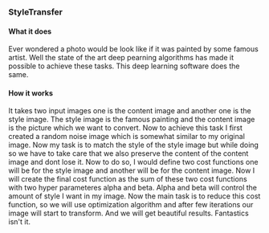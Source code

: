 ### StyleTransfer

#### What it does
Ever wondered a photo would be look like if it was painted by some famous artist. Well the state of the art deep pearning algorithms has made it possible to achieve these tasks.
This deep learning software does the same.

#### How it works
It takes two input images one is the content image and another one is the style image. The style image is the famous painting and the content image is the picture which we want to convert.
Now to achieve this task I first created a random noise image which is somewhat similar to my original image. 
Now my task is to match the style of the style image but while doing so we have to take care that we also preserve the content of the content image and dont lose it.
Now to do so, I would define two cost functions one will be for the style image and another will be for the content image.
Now I will create the final cost function as the sum of these two cost functions with two hyper parameteres alpha and beta. Alpha and beta will control the amount of style I want in my image.
Now the main task is to reduce this cost function, so we will use optimization algorithm and after few iterations our image will start to transform.
And we will get beautiful results.
Fantastics isn't it.

